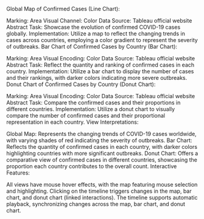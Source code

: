 Global Map of Confirmed Cases (Line Chart):

Marking: Area
Visual Channel: Color
Data Source: Tableau official website
Abstract Task: Showcase the evolution of confirmed COVID-19 cases globally.
Implementation: Utilize a map to reflect the changing trends in cases across countries, employing a color gradient to represent the severity of outbreaks.
Bar Chart of Confirmed Cases by Country (Bar Chart):

Marking: Area
Visual Encoding: Color
Data Source: Tableau official website
Abstract Task: Reflect the quantity and ranking of confirmed cases in each country.
Implementation: Utilize a bar chart to display the number of cases and their rankings, with darker colors indicating more severe outbreaks.
Donut Chart of Confirmed Cases by Country (Donut Chart):

Marking: Area
Visual Encoding: Color
Data Source: Tableau official website
Abstract Task: Compare the confirmed cases and their proportions in different countries.
Implementation: Utilize a donut chart to visually compare the number of confirmed cases and their proportional representation in each country.
View Interpretations:

Global Map: Represents the changing trends of COVID-19 cases worldwide, with varying shades of red indicating the severity of outbreaks.
Bar Chart: Reflects the quantity of confirmed cases in each country, with darker colors highlighting countries with more significant outbreaks.
Donut Chart: Offers a comparative view of confirmed cases in different countries, showcasing the proportion each country contributes to the overall count.
Interactive Features:

All views have mouse hover effects, with the map featuring mouse selection and highlighting.
Clicking on the timeline triggers changes in the map, bar chart, and donut chart (linked interactions).
The timeline supports automatic playback, synchronizing changes across the map, bar chart, and donut chart.
